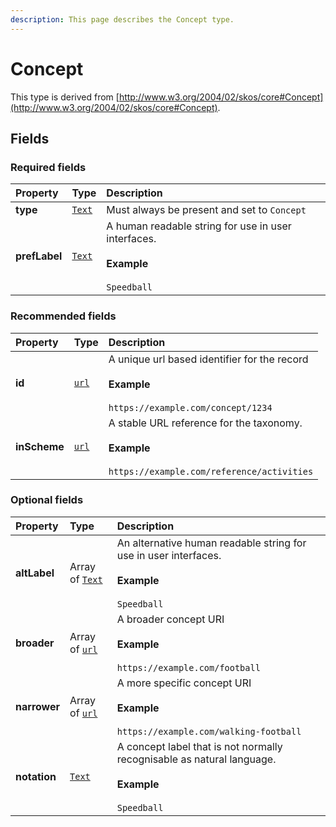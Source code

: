 ```yaml
---
description: This page describes the Concept type.
---
```


# Concept

This type is derived from [http://www.w3.org/2004/02/skos/core#Concept](http://www.w3.org/2004/02/skos/core#Concept).

## **Fields**

### **Required fields**
    
<table>
  <thead>
    <tr>
      <th style="text-align:left">Property</th>
      <th style="text-align:left">Type</th>
      <th style="text-align:left">Description</th>
    </tr>
  </thead>
  <tbody>
    <tr>
      <td style="text-align:left"><a name="type"></a><b>type</b></td>
      <td style="text-align:left">
        <a href="https://schema.org/Text"><code>Text</code></a>
      </td>
      <td style="text-align:left">
        Must always be present and set to <code>Concept</code>
      </td>
    </tr>
    <tr>
      <td style="text-align:left"><a name="prefLabel"></a><b>prefLabel</b></td>
      <td style="text-align:left">
        <a href="https://schema.org/Text"><code>Text</code></a>
      </td>
      <td style="text-align:left">
        A human readable string for use in user interfaces.</br></br><b>Example</b></br></br><code>Speedball</code>
      </td>
    </tr>
  </tbody>
</table>


### **Recommended fields**
    
<table>
  <thead>
    <tr>
      <th style="text-align:left">Property</th>
      <th style="text-align:left">Type</th>
      <th style="text-align:left">Description</th>
    </tr>
  </thead>
  <tbody>
    <tr>
      <td style="text-align:left"><a name="id"></a><b>id</b></td>
      <td style="text-align:left">
        <a href="https://schema.org/url"><code>url</code></a>
      </td>
      <td style="text-align:left">
        A unique url based identifier for the record</br></br><b>Example</b></br></br><code>https://example.com/concept/1234</code>
      </td>
    </tr>
    <tr>
      <td style="text-align:left"><a name="inScheme"></a><b>inScheme</b></td>
      <td style="text-align:left">
        <a href="https://schema.org/url"><code>url</code></a>
      </td>
      <td style="text-align:left">
        A stable URL reference for the taxonomy.</br></br><b>Example</b></br></br><code>https://example.com/reference/activities</code>
      </td>
    </tr>
  </tbody>
</table>


### **Optional fields**
    
<table>
  <thead>
    <tr>
      <th style="text-align:left">Property</th>
      <th style="text-align:left">Type</th>
      <th style="text-align:left">Description</th>
    </tr>
  </thead>
  <tbody>
    <tr>
      <td style="text-align:left"><a name="altLabel"></a><b>altLabel</b></td>
      <td style="text-align:left">
        Array of <a href="https://schema.org/Text"><code>Text</code></a>
      </td>
      <td style="text-align:left">
        An alternative human readable string for use in user interfaces.</br></br><b>Example</b></br></br><code>Speedball</code>
      </td>
    </tr>
    <tr>
      <td style="text-align:left"><a name="broader"></a><b>broader</b></td>
      <td style="text-align:left">
        Array of <a href="https://schema.org/url"><code>url</code></a>
      </td>
      <td style="text-align:left">
        A broader concept URI</br></br><b>Example</b></br></br><code>https://example.com/football</code>
      </td>
    </tr>
    <tr>
      <td style="text-align:left"><a name="narrower"></a><b>narrower</b></td>
      <td style="text-align:left">
        Array of <a href="https://schema.org/url"><code>url</code></a>
      </td>
      <td style="text-align:left">
        A more specific concept URI</br></br><b>Example</b></br></br><code>https://example.com/walking-football</code>
      </td>
    </tr>
    <tr>
      <td style="text-align:left"><a name="notation"></a><b>notation</b></td>
      <td style="text-align:left">
        <a href="https://schema.org/Text"><code>Text</code></a>
      </td>
      <td style="text-align:left">
        A concept label that is not normally recognisable as natural language.</br></br><b>Example</b></br></br><code>Speedball</code>
      </td>
    </tr>
  </tbody>
</table>


